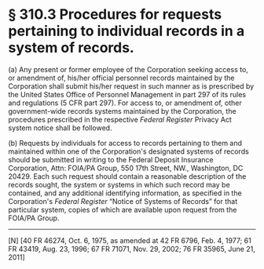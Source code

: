 # § 310.3   Procedures for requests pertaining to individual records in a system of records.

(a) Any present or former employee of the Corporation seeking access to, or amendment of, his/her official personnel records maintained by the Corporation shall submit his/her request in such manner as is prescribed by the United States Office of Personnel Management in part 297 of its rules and regulations (5 CFR part 297). For access to, or amendment of, other government-wide records systems maintained by the Corporation, the procedures prescribed in the respective _Federal Register_ Privacy Act system notice shall be followed. 


(b) Requests by individuals for access to records pertaining to them and maintained within one of the Corporation's designated systems of records should be submitted in writing to the Federal Deposit Insurance Corporation, Attn: FOIA/PA Group, 550 17th Street, NW., Washington, DC 20429. Each such request should contain a reasonable description of the records sought, the system or systems in which such record may be contained, and any additional identifying information, as specified in the Corporation's _Federal Register_ “Notice of Systems of Records” for that particular system, copies of which are available upon request from the FOIA/PA Group.



---

[N] [40 FR 46274, Oct. 6, 1975, as amended at 42 FR 6796, Feb. 4, 1977; 61 FR 43419, Aug. 23, 1996; 67 FR 71071, Nov. 29, 2002; 76 FR 35965, June 21, 2011]




